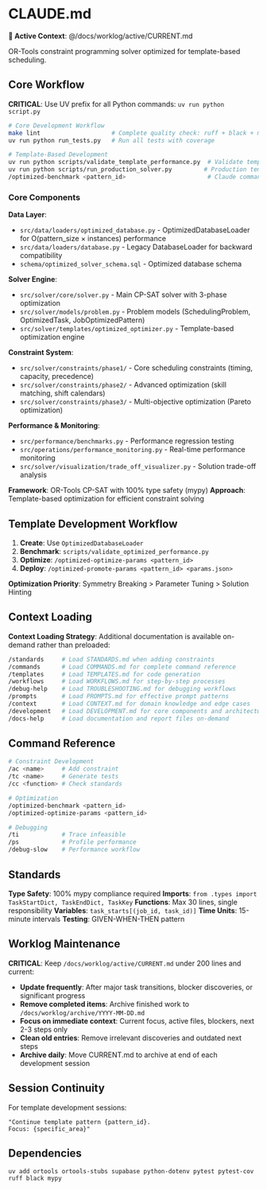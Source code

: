 # CLAUDE.md

**🔄 Active Context**: @/docs/worklog/active/CURRENT.md

OR-Tools constraint programming solver optimized for template-based scheduling.

## Core Workflow

**CRITICAL**: Use UV prefix for all Python commands: `uv run python script.py`

```bash
# Core Development Workflow
make lint                    # Complete quality check: ruff + black + mypy (REQUIRED)
uv run python run_tests.py   # Run all tests with coverage

# Template-Based Development
uv run python scripts/validate_template_performance.py  # Validate template patterns
uv run python scripts/run_production_solver.py         # Production template solver
/optimized-benchmark <pattern_id>                       # Claude command for analysis
```

### Core Components

**Data Layer**:
- `src/data/loaders/optimized_database.py` - OptimizedDatabaseLoader for O(pattern_size × instances) performance
- `src/data/loaders/database.py` - Legacy DatabaseLoader for backward compatibility
- `schema/optimized_solver_schema.sql` - Optimized database schema

**Solver Engine**:
- `src/solver/core/solver.py` - Main CP-SAT solver with 3-phase optimization
- `src/solver/models/problem.py` - Problem models (SchedulingProblem, OptimizedTask, JobOptimizedPattern)
- `src/solver/templates/optimized_optimizer.py` - Template-based optimization engine

**Constraint System**:
- `src/solver/constraints/phase1/` - Core scheduling constraints (timing, capacity, precedence)
- `src/solver/constraints/phase2/` - Advanced optimization (skill matching, shift calendars)
- `src/solver/constraints/phase3/` - Multi-objective optimization (Pareto optimization)

**Performance & Monitoring**:
- `src/performance/benchmarks.py` - Performance regression testing
- `src/operations/performance_monitoring.py` - Real-time performance monitoring
- `src/solver/visualization/trade_off_visualizer.py` - Solution trade-off analysis

**Framework**: OR-Tools CP-SAT with 100% type safety (mypy)
**Approach**: Template-based optimization for efficient constraint solving

## Template Development Workflow

1. **Create**: Use `OptimizedDatabaseLoader`
2. **Benchmark**: `scripts/validate_optimized_performance.py`
3. **Optimize**: `/optimized-optimize-params <pattern_id>`
4. **Deploy**: `/optimized-promote-params <pattern_id> <params.json>`

**Optimization Priority**: Symmetry Breaking > Parameter Tuning > Solution Hinting

## Context Loading

**Context Loading Strategy**: Additional documentation is available on-demand rather than preloaded:
```bash
/standards     # Load STANDARDS.md when adding constraints
/commands      # Load COMMANDS.md for complete command reference  
/templates     # Load TEMPLATES.md for code generation
/workflows     # Load WORKFLOWS.md for step-by-step processes
/debug-help    # Load TROUBLESHOOTING.md for debugging workflows
/prompts       # Load PROMPTS.md for effective prompt patterns
/context       # Load CONTEXT.md for domain knowledge and edge cases
/development   # Load DEVELOPMENT.md for core components and architecture details
/docs-help     # Load documentation and report files on-demand
```

## Command Reference

```bash
# Constraint Development
/ac <name>     # Add constraint
/tc <name>     # Generate tests
/cc <function> # Check standards

# Optimization
/optimized-benchmark <pattern_id>
/optimized-optimize-params <pattern_id>

# Debugging
/ti            # Trace infeasible
/ps            # Profile performance
/debug-slow    # Performance workflow
```

## Standards

**Type Safety**: 100% mypy compliance required
**Imports**: `from .types import TaskStartDict, TaskEndDict, TaskKey`
**Functions**: Max 30 lines, single responsibility
**Variables**: `task_starts[(job_id, task_id)]`
**Time Units**: 15-minute intervals
**Testing**: GIVEN-WHEN-THEN pattern

## Worklog Maintenance

**CRITICAL**: Keep `/docs/worklog/active/CURRENT.md` under 200 lines and current:

- **Update frequently**: After major task transitions, blocker discoveries, or significant progress
- **Remove completed items**: Archive finished work to `/docs/worklog/archive/YYYY-MM-DD.md`
- **Focus on immediate context**: Current focus, active files, blockers, next 2-3 steps only
- **Clean old entries**: Remove irrelevant discoveries and outdated next steps
- **Archive daily**: Move CURRENT.md to archive at end of each development session

## Session Continuity

For template development sessions:
```
"Continue template pattern {pattern_id}.
Focus: {specific_area}"
```

## Dependencies

`uv add ortools ortools-stubs supabase python-dotenv pytest pytest-cov ruff black mypy`
